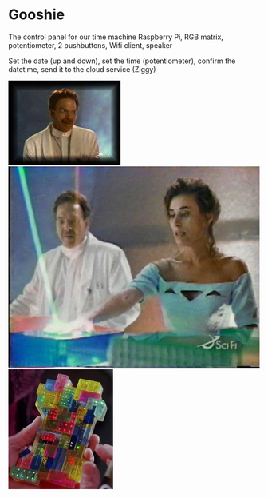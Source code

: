 # Gooshie
The control panel for our time machine
Raspberry Pi, RGB matrix, potentiometer, 2 pushbuttons, Wifi client, speaker

Set the date (up and down), set the time (potentiometer), confirm the datetime, send it to the cloud service (Ziggy)

![Gooshie](Gooshie.jpg?raw=true "Gooshie")
![The Panel](controls.jpg?raw=true "Panel")
![Remote](handheld.jpg?raw=true "Remote")
